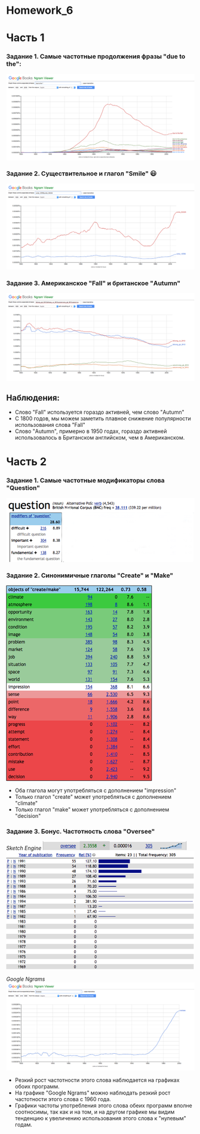 # Homework_6

# Часть 1

### Задание 1. Самые частотные продолжения фразы "due to the":
![](https://github.com/AlexandraBait/Homework_6/blob/master/%D0%A1%D0%BD%D0%B8%D0%BC%D0%BE%D0%BA%20%D1%8D%D0%BA%D1%80%D0%B0%D0%BD%D0%B0%202018-04-05%20%D0%B2%2023.06.04.png)

### Задание 2. Существительное и глагол "Smile" :smiley:
![](https://github.com/AlexandraBait/Homework_6/blob/master/%D0%A1%D0%BD%D0%B8%D0%BC%D0%BE%D0%BA%20%D1%8D%D0%BA%D1%80%D0%B0%D0%BD%D0%B0%202018-04-05%20%D0%B2%2023.07.37.png)

### Задание 3. Американское "Fall" и британское "Autumn"
![](https://github.com/AlexandraBait/Homework_6/blob/master/%D0%A1%D0%BD%D0%B8%D0%BC%D0%BE%D0%BA%20%D1%8D%D0%BA%D1%80%D0%B0%D0%BD%D0%B0%202018-04-05%20%D0%B2%2022.50.21.png)

## Наблюдения:

+ Слово "Fall" используется гораздо активней, чем слово "Autumn"
+ С 1800 годов, мы можем заметить плавное снижение популярности использования слова "Fall"
+ Слово "Autumn", примерно в 1950 годах, гораздо активней использовалось в Британском английском, чем в Американском.

# Часть 2

### Задание 1. Самые частотные модификаторы слова "Question"
![](https://github.com/AlexandraBait/Homework_6/blob/master/%D0%A1%D0%BD%D0%B8%D0%BC%D0%BE%D0%BA%20%D1%8D%D0%BA%D1%80%D0%B0%D0%BD%D0%B0%202018-04-05%20%D0%B2%2023.png)

### Задание 2. Синонимичные глаголы "Create" и "Make"
![](https://github.com/AlexandraBait/Homework_6/blob/master/%D0%A1%D0%BD%D0%B8%D0%BC%D0%BE%D0%BA%20%D1%8D%D0%BA%D1%80%D0%B0%D0%BD%D0%B0%202018-04-05%20%D0%B2%2023.48.40.png)

+ Оба глагола могут употребляться с дополнением "impression"
+ Только глагол "create" может употребляться с дополнением "climate"
+ Только глагол "make" может употребляться с дополнением "decision"

### Задание 3. Бонус. Частотность слова "Oversee"

_Sketch Engine_
![](https://github.com/AlexandraBait/Homework_6/blob/master/%D0%A1%D0%BD%D0%B8%D0%BC%D0%BE%D0%BA%20%D1%8D%D0%BA%D1%80%D0%B0%D0%BD%D0%B0%202018-04-06%20%D0%B2%200.01.22.png)
![](https://github.com/AlexandraBait/Homework_6/blob/master/%D0%A1%D0%BD%D0%B8%D0%BC%D0%BE%D0%BA%20%D1%8D%D0%BA%D1%80%D0%B0%D0%BD%D0%B0%202018-04-06%20%D0%B2%200.02.35.png)

_Google Ngrams_
![](https://github.com/AlexandraBait/Homework_6/blob/master/%D0%A1%D0%BD%D0%B8%D0%BC%D0%BE%D0%BA%20%D1%8D%D0%BA%D1%80%D0%B0%D0%BD%D0%B0%202018-04-06%20%D0%B2%200.06.57.png)

+ Резкий рост частотности этого слова наблюдается на графиках обоих программ.
+ На графике "Google Ngrams" можно наблюдать резкий рост частотности этого слова с 1960 года.
+ Графики частоты употребления этого слова обеих программ вполне соотносимы, так как и на том, и на другом графике мы видим тенденцию к увеличению использования этого слова к "нулевым" годам.

